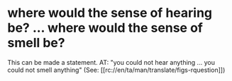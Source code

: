 # where would the sense of hearing be? ... where would the sense of smell be?

This can be made a statement. AT: "you could not hear anything ... you could not smell anything" (See: [[rc://en/ta/man/translate/figs-rquestion]])

